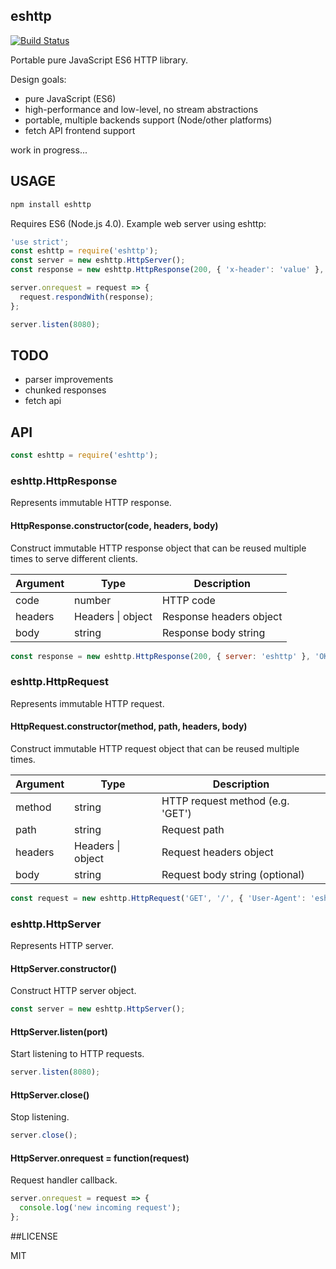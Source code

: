 ## eshttp

[![Build Status](https://travis-ci.org/iefserge/eshttp.svg?branch=master)](https://travis-ci.org/iefserge/eshttp)

Portable pure JavaScript ES6 HTTP library.

Design goals:

- pure JavaScript (ES6)
- high-performance and low-level, no stream abstractions
- portable, multiple backends support (Node/other platforms)
- fetch API frontend support

work in progress...

## USAGE

```bash
npm install eshttp
```

Requires ES6 (Node.js 4.0). Example web server using eshttp:

```js
'use strict';
const eshttp = require('eshttp');
const server = new eshttp.HttpServer();
const response = new eshttp.HttpResponse(200, { 'x-header': 'value' }, 'hello');

server.onrequest = request => {
  request.respondWith(response);
};

server.listen(8080);
```

## TODO

- parser improvements
- chunked responses
- fetch api

## API

```js
const eshttp = require('eshttp');
```

### eshttp.HttpResponse

Represents immutable HTTP response.

#### HttpResponse.constructor(code, headers, body)

Construct immutable HTTP response object that can be reused multiple times to serve different clients.

Argument | Type | Description
--- | --- | ---
code | number | HTTP code
headers | Headers \| object | Response headers object
body | string | Response body string

```js
const response = new eshttp.HttpResponse(200, { server: 'eshttp' }, 'OK.');
```

### eshttp.HttpRequest

Represents immutable HTTP request.

#### HttpRequest.constructor(method, path, headers, body)

Construct immutable HTTP request object that can be reused multiple times.

Argument | Type | Description
--- | --- | ---
method | string | HTTP request method (e.g. 'GET')
path | string | Request path
headers | Headers \| object | Request headers object
body | string | Request body string (optional)

```js
const request = new eshttp.HttpRequest('GET', '/', { 'User-Agent': 'eshttp' });
```

### eshttp.HttpServer

Represents HTTP server.

#### HttpServer.constructor()

Construct HTTP server object.

```js
const server = new eshttp.HttpServer();
```

#### HttpServer.listen(port)

Start listening to HTTP requests.

```js
server.listen(8080);
```

#### HttpServer.close()

Stop listening.

```js
server.close();
```

#### HttpServer.onrequest = function(request)

Request handler callback.

```js
server.onrequest = request => {
  console.log('new incoming request');
};
```

##LICENSE

MIT
